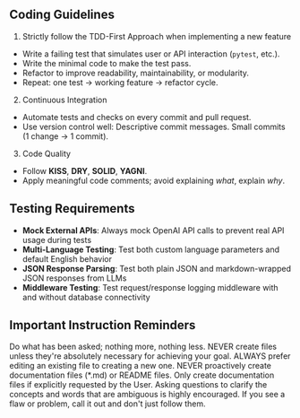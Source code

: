 ## Coding Guidelines
1. Strictly follow the TDD-First Approach when implementing a new feature
  - Write a failing test that simulates user or API interaction (`pytest`, etc.).
  - Write the minimal code to make the test pass.
  - Refactor to improve readability, maintainability, or modularity.
  - Repeat: one test → working feature → refactor cycle.
2. Continuous Integration
  - Automate tests and checks on every commit and pull request.
  - Use version control well: Descriptive commit messages. Small commits (1 change → 1 commit).
3. Code Quality
  - Follow **KISS**, **DRY**, **SOLID**, **YAGNI**.
  - Apply meaningful code comments; avoid explaining *what*, explain *why*.

## Testing Requirements
- **Mock External APIs**: Always mock OpenAI API calls to prevent real API usage during tests
- **Multi-Language Testing**: Test both custom language parameters and default English behavior
- **JSON Response Parsing**: Test both plain JSON and markdown-wrapped JSON responses from LLMs
- **Middleware Testing**: Test request/response logging middleware with and without database connectivity

## Important Instruction Reminders
Do what has been asked; nothing more, nothing less.
NEVER create files unless they're absolutely necessary for achieving your goal.
ALWAYS prefer editing an existing file to creating a new one.
NEVER proactively create documentation files (*.md) or README files. Only create documentation files if explicitly requested by the User.
Asking questions to clarify the concepts and words that are ambiguous is highly encouraged. If you see a flaw or problem, call it out and don't just follow them.